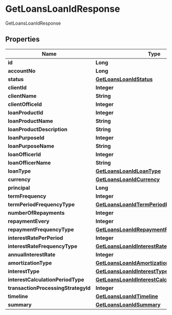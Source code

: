 

# GetLoansLoanIdResponse

GetLoansLoanIdResponse
## Properties

Name | Type | Description | Notes
------------ | ------------- | ------------- | -------------
**id** | **Long** |  |  [optional]
**accountNo** | **Long** |  |  [optional]
**status** | [**GetLoansLoanIdStatus**](GetLoansLoanIdStatus.md) |  |  [optional]
**clientId** | **Integer** |  |  [optional]
**clientName** | **String** |  |  [optional]
**clientOfficeId** | **Integer** |  |  [optional]
**loanProductId** | **Integer** |  |  [optional]
**loanProductName** | **String** |  |  [optional]
**loanProductDescription** | **String** |  |  [optional]
**loanPurposeId** | **Integer** |  |  [optional]
**loanPurposeName** | **String** |  |  [optional]
**loanOfficerId** | **Integer** |  |  [optional]
**loanOfficerName** | **String** |  |  [optional]
**loanType** | [**GetLoansLoanIdLoanType**](GetLoansLoanIdLoanType.md) |  |  [optional]
**currency** | [**GetLoansLoanIdCurrency**](GetLoansLoanIdCurrency.md) |  |  [optional]
**principal** | **Long** |  |  [optional]
**termFrequency** | **Integer** |  |  [optional]
**termPeriodFrequencyType** | [**GetLoansLoanIdTermPeriodFrequencyType**](GetLoansLoanIdTermPeriodFrequencyType.md) |  |  [optional]
**numberOfRepayments** | **Integer** |  |  [optional]
**repaymentEvery** | **Integer** |  |  [optional]
**repaymentFrequencyType** | [**GetLoansLoanIdRepaymentFrequencyType**](GetLoansLoanIdRepaymentFrequencyType.md) |  |  [optional]
**interestRatePerPeriod** | **Integer** |  |  [optional]
**interestRateFrequencyType** | [**GetLoansLoanIdInterestRateFrequencyType**](GetLoansLoanIdInterestRateFrequencyType.md) |  |  [optional]
**annualInterestRate** | **Integer** |  |  [optional]
**amortizationType** | [**GetLoansLoanIdAmortizationType**](GetLoansLoanIdAmortizationType.md) |  |  [optional]
**interestType** | [**GetLoansLoanIdInterestType**](GetLoansLoanIdInterestType.md) |  |  [optional]
**interestCalculationPeriodType** | [**GetLoansLoanIdInterestCalculationPeriodType**](GetLoansLoanIdInterestCalculationPeriodType.md) |  |  [optional]
**transactionProcessingStrategyId** | **Integer** |  |  [optional]
**timeline** | [**GetLoansLoanIdTimeline**](GetLoansLoanIdTimeline.md) |  |  [optional]
**summary** | [**GetLoansLoanIdSummary**](GetLoansLoanIdSummary.md) |  |  [optional]



